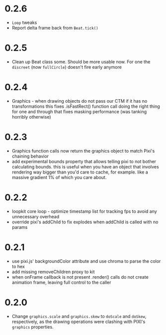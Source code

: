 # 0.2.6

-   `Loop` tweaks
-   Report delta frame back from `Beat.tick()`

# 0.2.5

-   Clean up Beat class some. Should be more usable now. For one the `discreet`
    (now `fullCircle`) doesn't fire early anymore

# 0.2.4

-   Graphics - when drawing objects do not pass our CTM if it has no transformations
    this fixes .isFastRect() function call doing the right thing for one and through
    that fixes masking performance (was tanking horribly otherwise)

# 0.2.3

-   Graphics function calls now return the graphics object to match Pixi's chaining
    behavior
-   add experimental bounds property that allows telling pixi to not bother
    calculating bounds. this is useful when you have an object that involves rendering
    way bigger than you'd care to cache, for example. like a massive gradient 1% of
    which you care about.

# 0.2.2

-   loopkit core loop - optimize timestamp list for tracking fps to avoid any
    unnecessary overhead
-   override pixi's addChild to fix explodes when addChild is called with no params

# 0.2.1

-   use pixi.js' backgroundColor attribute and use chroma to parse the color to hex
-   add missing removeChildren proxy to kit
-   when onFrame callback is not present .render() calls do not create animation
    frame, leaving full control to the caller

# 0.2.0

-   Change `graphics.scale` and `graphics.skew` to `doScale` and `doSkew`,
    respectively, as the drawing operations were clashing with PIXI's `graphics`
    properties.
